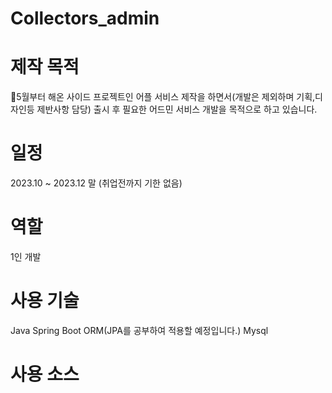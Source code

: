 # Collectors_admin

# 제작 목적
5월부터 해온 사이드 프로젝트인 어플 서비스 제작을 하면서(개발은 제외하며 기획,디자인등 제반사항 담당) 출시 후 필요한 어드민 서비스 개발을 목적으로 하고 있습니다.

# 일정 
2023.10 ~ 2023.12 말 (취업전까지 기한 없음) 

# 역할
1인 개발

# 사용 기술
Java
Spring Boot
ORM(JPA를 공부하여 적용할 예정입니다.)
Mysql

# 사용 소스


